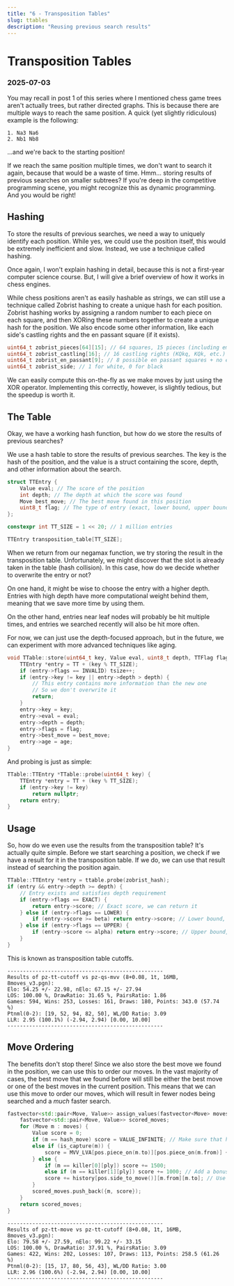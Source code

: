 ```yaml
---
title: "6 - Transposition Tables"
slug: ttables
description: "Reusing previous search results"
---
```


# Transposition Tables
### 2025-07-03

You may recall in post 1 of this series where I mentioned chess game trees aren't actually trees, but rather directed graphs. This is because there are multiple ways to reach the same position. A quick (yet slightly ridiculous) example is the following:

```
1. Na3 Na6
2. Nb1 Nb8
```

...and we're back to the starting position!

If we reach the same position multiple times, we don't want to search it again, because that would be a waste of time. Hmm... storing results of previous searches on smaller subtrees? If you're deep in the competitive programming scene, you might recognize this as dynamic programming. And you would be right!

## Hashing

To store the results of previous searches, we need a way to uniquely identify each position. While yes, we could use the position itself, this would be extremely inefficient and slow. Instead, we use a technique called hashing.

Once again, I won't explain hashing in detail, because this is not a first-year computer science course. But, I will give a brief overview of how it works in chess engines.

While chess positions aren't as easily hashable as strings, we can still use a technique called Zobrist hashing to create a unique hash for each position. Zobrist hashing works by assigning a random number to each piece on each square, and then XORing these numbers together to create a unique hash for the position. We also encode some other information, like each side's castling rights and the en passant square (if it exists).

```cpp
uint64_t zobrist_pieces[64][15]; // 64 squares, 15 pieces (including empty square)
uint64_t zobrist_castling[16]; // 16 castling rights (KQkq, KQk, etc.)
uint64_t zobrist_en_passant[9]; // 8 possible en passant squares + no en passant
uint64_t zobrist_side; // 1 for white, 0 for black
```

We can easily compute this on-the-fly as we make moves by just using the XOR operator. Implementing this correctly, however, is slightly tedious, but the speedup is worth it.

## The Table

Okay, we have a working hash function, but how do we store the results of previous searches?

We use a hash table to store the results of previous searches. The key is the hash of the position, and the value is a struct containing the score, depth, and other information about the search.

```cpp
struct TTEntry {
	Value eval; // The score of the position
	int depth; // The depth at which the score was found
	Move best_move; // The best move found in this position
	uint8_t flag; // The type of entry (exact, lower bound, upper bound) so we don't use cutoff scores as exact scores
};

constexpr int TT_SIZE = 1 << 20; // 1 million entries

TTEntry transposition_table[TT_SIZE];
```

When we return from our negamax function, we try storing the result in the transposition table. Unfortunately, we might discover that the slot is already taken in the table (hash collision). In this case, how do we decide whether to overwrite the entry or not?

On one hand, it might be wise to choose the entry with a higher depth. Entries with high depth have more computational weight behind them, meaning that we save more time by using them.

On the other hand, entries near leaf nodes will probably be hit multiple times, and entries we searched recently will also be hit more often.

For now, we can just use the depth-focused approach, but in the future, we can experiment with more advanced techniques like aging.

```cpp
void TTable::store(uint64_t key, Value eval, uint8_t depth, TTFlag flag, Move best_move, uint8_t age) {
	TTEntry *entry = TT + (key % TT_SIZE);
	if (entry->flags == INVALID) tsize++;
	if (entry->key != key || entry->depth > depth) {
		// This entry contains more information than the new one
		// So we don't overwrite it
		return;
	}
	entry->key = key;
	entry->eval = eval;
	entry->depth = depth;
	entry->flags = flag;
	entry->best_move = best_move;
	entry->age = age;
}
```

And probing is just as simple:

```cpp
TTable::TTEntry *TTable::probe(uint64_t key) {
	TTEntry *entry = TT + (key % TT_SIZE);
	if (entry->key != key)
		return nullptr;
	return entry;
}
```

## Usage

So, how do we even use the results from the transposition table? It's actually quite simple. Before we start searching a position, we check if we have a result for it in the transposition table. If we do, we can use that result instead of searching the position again.

```cpp
TTable::TTEntry *entry = ttable.probe(zobrist_hash);
if (entry && entry->depth >= depth) {
	// Entry exists and satisfies depth requirement
	if (entry->flags == EXACT) {
		return entry->score; // Exact score, we can return it
	} else if (entry->flags == LOWER) {
		if (entry->score >= beta) return entry->score; // Lower bound, we can prune the search
	} else if (entry->flags == UPPER) {
		if (entry->score <= alpha) return entry->score; // Upper bound, we can prune the search
	}
}
```

This is known as transposition table cutoffs.

```
--------------------------------------------------
Results of pz-tt-cutoff vs pz-qs-mvv (8+0.08, 1t, 16MB, 8moves_v3.pgn):
Elo: 54.25 +/- 22.98, nElo: 67.15 +/- 27.94
LOS: 100.00 %, DrawRatio: 31.65 %, PairsRatio: 1.86
Games: 594, Wins: 253, Losses: 161, Draws: 180, Points: 343.0 (57.74 %)
Ptnml(0-2): [19, 52, 94, 82, 50], WL/DD Ratio: 3.09
LLR: 2.95 (100.1%) (-2.94, 2.94) [0.00, 10.00]
--------------------------------------------------
```

## Move Ordering

The benefits don't stop there! Since we also store the best move we found in the position, we can use this to order our moves. In the vast majority of cases, the best move that we found before will still be either the best move or one of the best moves in the current position. This means that we can use this move to order our moves, which will result in fewer nodes being searched and a *much* faster search.

```cpp
fastvector<std::pair<Move, Value>> assign_values(fastvector<Move> moves, Board& pos, int ply, Move hash_move) {
	fastvector<std::pair<Move, Value>> scored_moves;
	for (Move m : moves) {
		Value score = 0;
		if (m == hash_move) score = VALUE_INFINITE; // Make sure that hash move goes first
		else if (is_capture(m)) {
			score = MVV_LVA[pos.piece_on(m.to)][pos.piece_on(m.from)] + 10000; // Add an offset for captures
		} else {
			if (m == killer[0][ply]) score += 1500;
			else if (m == killer[1][ply]) score += 1000; // Add a bonus for killer moves
			score += history[pos.side_to_move()][m.from][m.to]; // Use history heuristic for quiet moves
		}
		scored_moves.push_back({m, score});
	}
	return scored_moves;
}
```

```
--------------------------------------------------
Results of pz-tt-move vs pz-tt-cutoff (8+0.08, 1t, 16MB, 8moves_v3.pgn):
Elo: 79.58 +/- 27.59, nElo: 99.22 +/- 33.15
LOS: 100.00 %, DrawRatio: 37.91 %, PairsRatio: 3.09
Games: 422, Wins: 202, Losses: 107, Draws: 113, Points: 258.5 (61.26 %)
Ptnml(0-2): [15, 17, 80, 56, 43], WL/DD Ratio: 3.00
LLR: 2.96 (100.6%) (-2.94, 2.94) [0.00, 10.00]
--------------------------------------------------
```
